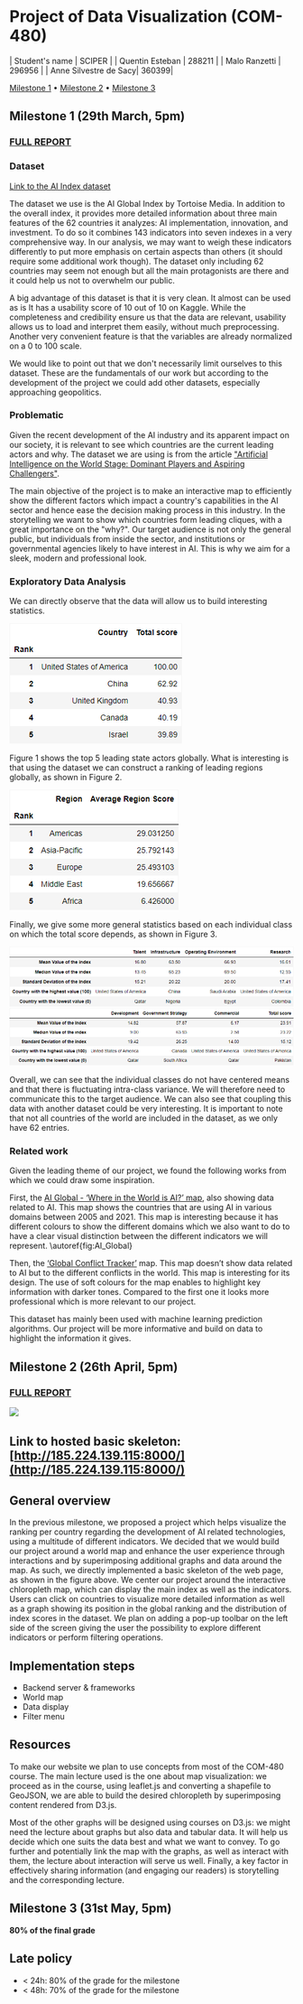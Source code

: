 # Project of Data Visualization (COM-480)

| Student's name | SCIPER |
| Quentin Esteban | 288211 |
| Malo Ranzetti | 296956 |
| Anne Silvestre de Sacy| 360399|

[Milestone 1](#milestone-1) • [Milestone 2](#milestone-2) • [Milestone 3](#milestone-3)

## Milestone 1 (29th March, 5pm)

### [FULL REPORT](milestone-1/Data_Visualization_Milestone_1.pdf)

### Dataset

[Link to the AI Index dataset](https://www.kaggle.com/datasets/katerynameleshenko/ai-index)

The dataset we use is the AI Global Index by Tortoise Media. In addition to the overall index, it provides more detailed information about three main features of the 62 countries it analyzes: AI implementation, innovation, and investment. To do so it combines 143 indicators into seven indexes in a very comprehensive way. In our analysis, we may want to weigh these indicators differently to put more emphasis on certain aspects than others (it should require some additional work though). The dataset only including 62 countries may seem not enough but all the main protagonists are there and it could help us not to overwhelm our public.

A big advantage of this dataset is that it is very clean. It almost can be used as is It has a usability score of 10 out of 10 on Kaggle. While the completeness and credibility ensure us that the data are relevant, usability allows us to load and interpret them easily, without much preprocessing. Another very convenient feature is that the variables are already normalized on a 0 to 100 scale.

We would like to point out that we don't necessarily limit ourselves to this dataset. These are the fundamentals of our work but according to the development of the project we could add other datasets, especially approaching geopolitics.


### Problematic

Given the recent development of the AI industry and its apparent impact on our society, it is relevant to see which countries are the current leading actors and why. The dataset we are using is from the article ["Artificial Intelligence on the World Stage: Dominant Players and Aspiring Challengers"](https://intersog.com/blog/ai-dominant-players-and-aspiring-challengers/).

The main objective of the project is to make an interactive map to efficiently show the different factors which impact a country's capabilities in the AI sector and hence ease the decision making process in this industry. In the storytelling we want to show which countries form leading cliques, with a great importance on the "why?". Our target audience is not only the general public, but individuals from inside the sector, and institutions or governmental agencies likely to have interest in AI. This is why we aim for a sleek, modern and professional look.

### Exploratory Data Analysis

We can directly observe that the data will allow us to build interesting statistics. 

![Figure 1](milestone-1/preliminary-data-analysis/top_5_countries.png)

Figure 1 shows the top 5 leading state actors globally. What is interesting is that using the dataset we can construct a ranking of leading regions globally, as shown in Figure 2. 

![Figure 2](milestone-1/preliminary-data-analysis/ranked_regions.png)

Finally, we give some more general statistics based on each individual class on which the total score depends, as shown in Figure 3.

![Figure 3a](milestone-1/preliminary-data-analysis/table1.png)
![Figure 3b](milestone-1/preliminary-data-analysis/table2.png)

Overall, we can see that the individual classes do not have centered means and that there is fluctuating intra-class variance. We will therefore need to communicate this to the target audience. We can also see that coupling this data with another dataset could be very interesting. It is important to note that not all countries of the world are included in the dataset, as we only have 62 entries.

### Related work

Given the leading theme of our project, we found the following works from which we could draw some inspiration.

First, the [AI Global - ‘Where in the World is AI?’ map](https://map.ai-global.org/), also showing data related to AI. This map shows the countries that are using AI in various domains between 2005 and 2021. This map is interesting because it has different colours to show the different domains which we also want to do to have a clear visual distinction between the different indicators we will represent. \autoref{fig:AI_Global}


Then, the [‘Global Conflict Tracker’](https://www.cfr.org/global-conflict-tracker) map. This map doesn’t show data related to AI but to the different conflicts in the world. This map is interesting for its design. The use of soft colours for the map enables to highlight key information with darker tones. Compared to the first one it looks more professional which is more relevant to our project.

This dataset has mainly been used with machine learning prediction algorithms. Our project will be more informative and build on data to highlight the information it gives.

## Milestone 2 (26th April, 5pm)

### [FULL REPORT](milestone-2/Data_Visualization_Milestone_2.pdf)

[<img src='https://github.com/com-480-data-visualization/com-480-project-leadingAI/blob/milestone2/milestone-2/fig1.png?raw=true'>](http://185.224.139.115:8000/)

## Link to hosted basic skeleton: [http://185.224.139.115:8000/](http://185.224.139.115:8000/)

## General overview

In the previous milestone, we proposed a project which helps visualize the ranking per country regarding the development of AI related technologies, using a multitude of different indicators. We decided that we would build our project around a world map and enhance the user experience through interactions and by superimposing additional graphs and data around the map. As such, we directly implemented a basic skeleton of the web page, as shown in the figure above. 
We center our project around the interactive chloropleth map, which can display the main index as well as the indicators. Users can click on countries to visualize more detailed information as well as a graph showing its position in the global ranking and the distribution of index scores in the dataset. We plan on adding a pop-up toolbar on the left side of the screen giving the user the possibility to explore different indicators or perform filtering operations.


## Implementation steps

- Backend server & frameworks
- World map
- Data display
- Filter menu


## Resources
To make our website we plan to use concepts from most of the COM-480 course. The main lecture used is the one about map visualization: we proceed as in the course, using leaflet.js and converting a shapefile to GeoJSON, we are able to build the desired chloropleth by superimposing content rendered from D3.js.

Most of the other graphs will be designed using courses on D3.js: we might need the lecture about graphs but also data and tabular data. It will help us decide which one suits the data best and what we want to convey. To go further and potentially link the map with the graphs, as well as interact with them, the lecture about interaction will serve us well. Finally, a key factor in effectively sharing information (and engaging our readers) is storytelling and the corresponding lecture. 



## Milestone 3 (31st May, 5pm)

**80% of the final grade**


## Late policy

- < 24h: 80% of the grade for the milestone
- < 48h: 70% of the grade for the milestone

